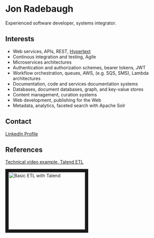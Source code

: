 # Jon Radebaugh

Experienced software developer, systems integrator. 

## Interests

- Web services, APIs, REST, [Hypertext](https://en.wikipedia.org/wiki/HATEOAS)
- Continous integration and testing, Agile
- Microservices architectures
- Authentication and authorization schemes, bearer tokens, JWT
- Workflow orchestration, queues, AWS, (e.g. SQS, SMS), Lambda architectures
- Documentation, code and services documentation systems
- Databases, document databases, graph, and key-value stores
- Content management, curation systems 
- Web development, publishing for the Web
- Metadata, analytics, faceted search with Apache Solr

## Contact

[LinkedIn Profile](https://www.linkedin.com/in/jon-radebaugh-487961/)

## References

[Technical video example, Talend ETL](https://youtu.be/525Sgwd-9o8)

<a href="http://www.youtube.com/watch?feature=player_embedded&v=525Sgwd-9o8
" target="_blank"><img src="http://img.youtube.com/vi/525Sgwd-9o8/2.jpg" 
alt="Basic ETL with Talend" width="240" height="180" border="10" /></a>
